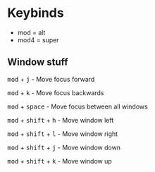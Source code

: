 # Keybinds
* mod = alt
* mod4 = super
## Window stuff
<kbd>mod</kbd> + <kbd>j</kbd> - Move focus forward

<kbd>mod</kbd> + <kbd>k</kbd> - Move focus backwards

<kbd>mod</kbd> + <kbd>space</kbd> - Move focus between all windows

<kbd>mod</kbd> + <kbd>shift</kbd> + <kbd>h</kbd> - Move window left

<kbd>mod</kbd> + <kbd>shift</kbd> + <kbd>l</kbd> - Move window right

<kbd>mod</kbd> + <kbd>shift</kbd> + <kbd>j</kbd> - Move window down

<kbd>mod</kbd> + <kbd>shift</kbd> + <kbd>k</kbd> - Move window up
